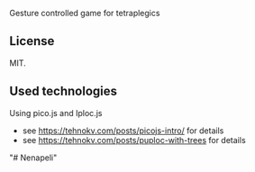 Gesture controlled game for tetraplegics

## License

MIT.

## Used technologies

Using pico.js and Iploc.js

* see <https://tehnokv.com/posts/picojs-intro/> for details
* see <https://tehnokv.com/posts/puploc-with-trees> for details

"# Nenapeli" 
